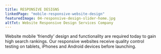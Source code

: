 ```yaml
---
title: RESPONSIVE DESIGNS
linkedPage: "mobile-responsive-website-design"
featuredImage: 04-responsive-design-slider-home.jpg
altTxt: Website Responsive Design Services Company
---
```


Website mobile ‘friendly’ design and functionality are required today to gain high search rankings. Our responsive websites receive quality control testing on tablets, iPhones and Android devices before launching.
